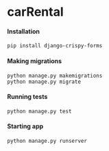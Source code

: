 # carRental

#### Installation
    pip install django-crispy-forms

#### Making migrations
    python manage.py makemigrations
    python manage.py migrate

#### Running tests
    python manage.py test

#### Starting app
    python manage.py runserver